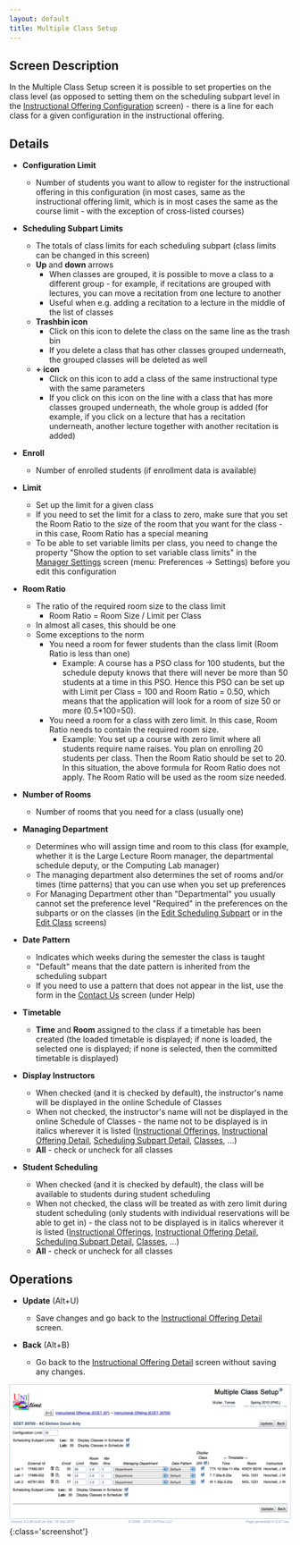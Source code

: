 ```yaml
---
layout: default
title: Multiple Class Setup
---
```



## Screen Description

In the Multiple Class Setup screen it is possible to set properties on the class level (as opposed to setting them on the scheduling subpart level in the [Instructional Offering Configuration](instructional-offering-configuration) screen) - there is a line for each class for a given configuration in the instructional offering.

## Details

* **Configuration Limit**
	* Number of students you want to allow to register for the instructional offering in this configuration (in most cases, same as the instructional offering limit, which is in most cases the same as the course limit - with the exception of cross-listed courses)

* **Scheduling Subpart Limits**
	* The totals of class limits for each scheduling subpart (class limits can be changed in this screen)
	* **Up** and **down** arrows
		* When classes are grouped, it is possible to move a class to a different group - for example, if recitations are grouped with lectures, you can move a recitation from one lecture to another
		* Useful when e.g. adding a recitation to a lecture in the middle of the list of classes
	* **Trashbin icon**
		* Click on this icon to delete the class on the same line as the trash bin
		* If you delete a class that has other classes grouped underneath, the grouped classes will be deleted as well
	* **+ icon**
		* Click on this icon to add a class of the same instructional type with the same parameters
		* If you click on this icon on the line with a class that has more classes grouped underneath, the whole group is added (for example, if you click on a lecture that has a recitation underneath, another lecture together with another recitation is added)

* **Enroll**
	* Number of enrolled students (if enrollment data is available)

* **Limit**
	* Set up the limit for a given class
	* If you need to set the limit for a class to zero, make sure that you set the Room Ratio to the size of the room that you want for the class - in this case, Room Ratio has a special meaning
	* To be able to set variable limits per class, you need to change the property "Show the option to set variable class limits" in the [Manager Settings](manager-settings) screen (menu: Preferences → Settings) before you edit this configuration

* **Room Ratio**
	* The ratio of the required room size to the class limit
		* Room Ratio = Room Size / Limit per Class
	* In almost all cases, this should be one
	* Some exceptions to the norm
		* You need a room for fewer students than the class limit (Room Ratio is less than one)
			* Example: A course has a PSO class for 100 students, but the schedule deputy knows that there will never be more than 50 students at a time in this PSO. Hence this PSO can be set up with Limit per Class = 100 and Room Ratio = 0.50, which means that the application will look for a room of size 50 or more (0.5*100=50).
		* You need a room for a class with zero limit. In this case, Room Ratio needs to contain the required room size.
			* Example: You set up a course with zero limit where all students require name raises. You plan on enrolling 20 students per class. Then the Room Ratio should be set to 20. In this situation, the above formula for Room Ratio does not apply. The Room Ratio will be used as the room size needed.

* **Number of Rooms**
	* Number of rooms that you need for a class (usually one)

* **Managing Department**
	* Determines who will assign time and room to this class (for example, whether it is the Large Lecture Room manager, the departmental schedule deputy, or the Computing Lab manager)
	* The managing department also determines the set of rooms and/or times (time patterns) that you can use when you set up preferences
	* For Managing Department other than "Departmental" you usually cannot set the preference level "Required" in the preferences on the subparts or on the classes (in the [Edit Scheduling Subpart](edit-scheduling-subpart) or in the [Edit Class](edit-class) screens)

* **Date Pattern**
	* Indicates which weeks during the semester the class is taught
	* "Default" means that the date pattern is inherited from the scheduling subpart
	* If you need to use a pattern that does not appear in the list, use the form in the [Contact Us](contact-us) screen (under Help)

* **Timetable**
	* **Time** and **Room** assigned to the class if a timetable has been created (the loaded timetable is displayed; if none is loaded, the selected one is displayed; if none is selected, then the committed timetable is displayed)

* **Display Instructors**
	* When checked (and it is checked by default), the instructor's name will be displayed in the online Schedule of Classes
	* When not checked, the instructor's name will not be displayed in the online Schedule of Classes - the name not to be displayed is in italics wherever it is listed ([Instructional Offerings](instructional-offerings), [Instructional Offering Detail](instructional-offering-detail), [Scheduling Subpart Detail](scheduling-subpart-detail), [Classes](classes), ...)
	* **All** - check or uncheck for all classes

* **Student Scheduling**
	* When checked (and it is checked by default), the class will be available to students during student scheduling
	* When not checked, the class will be treated as with zero limit during student scheduling (only students with individual reservations will be able to get in) - the class not to be displayed is in italics wherever it is listed ([Instructional Offerings](instructional-offerings), [Instructional Offering Detail](instructional-offering-detail), [Scheduling Subpart Detail](scheduling-subpart-detail), [Classes](classes), ...)
	* **All** - check or uncheck for all classes

## Operations

* **Update** (Alt+U)
	* Save changes and go back to the [Instructional Offering Detail](instructional-offering-detail) screen.

* **Back** (Alt+B)
	* Go back to the [Instructional Offering Detail](instructional-offering-detail) screen without saving any changes.


![Multiple Class Setup](images/multiple-class-setup-1.png){:class='screenshot'}
